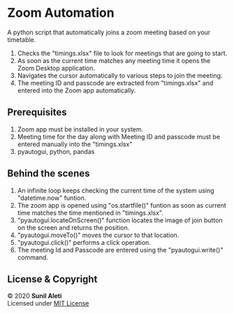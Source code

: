 # Zoom Automation
A python script that automatically joins a zoom meeting based on your timetable.

<ol>
<li>Checks the "timings.xlsx" file to look for meetings that are going to start.</li>
<li>As soon as the current time matches any meeting time it opens the Zoom Desktop application.</li>
<li>Navigates the cursor automatically to various steps to join the meeting.</li>
<li>The meeting ID and passcode are extracted from "timings.xlsx" and entered into the Zoom app automatically.</li>
</ol>

## Prerequisites

<ol>
<li>Zoom app must be installed in your system.</li>
<li>Meeting time for the day along with Meeting ID and passcode must be entered manually into the "timings.xlsx"</li>
  <li>pyautogui, python, pandas</li>
</ol>

## Behind the scenes

<ol>
<li>An infinite loop keeps checking the current time of the system using "datetime.now" funtion.</li>
<li>The zoom app is opened using "os.startfile()" funtion as soon as current time matches the time mentioned in "timings.xlsx".</li>
<li>"pyautogui.locateOnScreen()" function locates the image of join button on the screen and returns the position.</li>
<li>"pyautogui.moveTo()" moves the cursor to that location.</li>
<li>"pyautogui.click()" performs a click operation.</li>
<li>The meeting Id and Passcode are entered using the "pyautogui.write()" command.</li>
</ol>

## License & Copyright

© 2020 <b>Sunil Aleti</b><br>
Licensed under <a href="https://github.com/aletisunil/Automating_Zoom/blob/master/LICENSE">MIT License</a>
